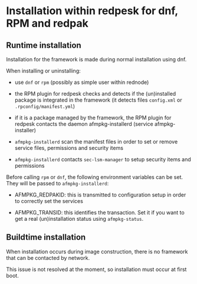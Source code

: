# Installation within redpesk for dnf, RPM and redpak

## Runtime installation 

Installation for the framework is made during normal
installation using dnf.

When installing or uninstalling:

* use `dnf` or `rpm` (possibly as simple user within rednode)

* the RPM plugin for redpesk checks and detects if the (un)installed
  package is integrated in the framework (it detects files
  `config.xml` or `.rpconfig/manifest.yml`)

* if it is a package managed by the framework, the RPM plugin for
  redpesk contacts the daemon afmpkg-installerd (service afmpkg-installer)

* `afmpkg-installerd` scan the manifest files in order to set or remove
  service files, permissions and security items

* `afmpkg-installerd` contacts `sec-lsm-manager` to setup security items
  and permissions

Before calling `rpm` or `dnf`, the following environment variables
can be set. They will be passed to `afmpkg-installerd`:

* AFMPKG_REDPAKID: this is transmitted to configuration setup in order
  to correctly set the services

* AFMPKG_TRANSID: this identifies the transaction. Set it if you want
  to get a real (un)installation status using `afmpkg-status`.



## Buildtime installation 

When installation occurs during image construction, there is no framework
that can be contacted by network.

This issue is not resolved at the moment, so installation must occur
at first boot.

